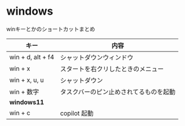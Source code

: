﻿# windows
winキーとかのショートカットまとめ

|キー|内容|
|--|--|
|win + d, alt + f4|シャットダウンウィンドウ|
|win + x|スタートを右クリしたときのメニュー|
|win + x, u, u|シャットダウン|
|win + 数字|タスクバーのピン止めされてるものを起動|
|**windows11**||
|win + c|copilot 起動|

